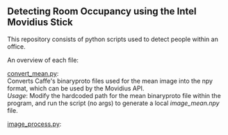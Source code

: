 ## Detecting Room Occupancy using the Intel Movidius Stick

This repository consists of python scripts used to detect people within an office.


An overview of each file:  

   [convert_mean.py](https://github.com/sashaDoubov/MovidiusRoomOccupancy/blob/master/convert_mean.py):  
Converts Caffe's binaryproto files used for the mean image into the npy format, which can be used by the Movidius API.  
*Usage*: Modify the hardcoded path for the mean binaryproto file within the program, and run the script (no args) to generate a local *image_mean.npy* file.

[image_process.py](https://github.com/sashaDoubov/MovidiusRoomOccupancy/blob/master/image_process.py):
   

